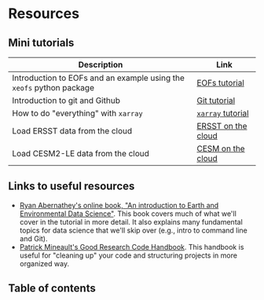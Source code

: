 # Resources

## Mini tutorials
Description | Link
-- | --
Introduction to EOFs and an example using the ```xeofs``` python package | [EOFs tutorial](eofs.ipynb)
Introduction to git and Github | [Git tutorial](git_basics.md)
How to do "everything" with ```xarray``` | [```xarray``` tutorial](xarray_reference.ipynb)
Load ERSST data from the cloud | [ERSST on the cloud](ersst_cloud.ipynb)
Load CESM2-LE data from the cloud | [CESM on the cloud](cesm_cloud.ipynb)

## Links to useful resources

- [Ryan Abernathey's online book, "An introduction to Earth and Environmental Data Science"](https://earth-env-data-science.github.io/intro.html). This book covers much of what we'll cover in the tutorial in more detail. It also explains many fundamental topics for data science that we'll skip over (e.g., intro to command line and Git).
- [Patrick Mineault's Good Research Code Handbook](https://goodresearch.dev/index.html#). This handbook is useful for "cleaning up" your code and structuring projects in more organized way.

## Table of contents
```{tableofcontents}
```
